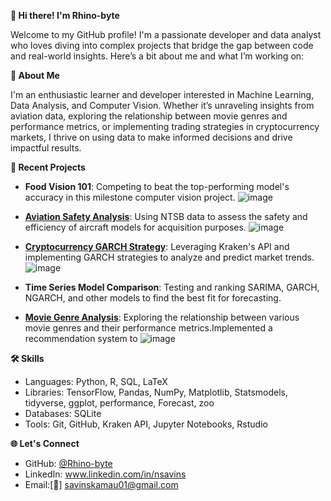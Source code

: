 **👋 Hi there! I'm Rhino-byte**

Welcome to my GitHub profile! I'm a passionate developer and data analyst who loves diving into complex projects that bridge the gap between code and real-world insights. Here’s a bit about me and what I’m working on:

**🚀 About Me**

I'm an enthusiastic learner and developer interested in Machine Learning, Data Analysis, and Computer Vision. Whether it’s unraveling insights from aviation data, exploring the relationship between movie genres and performance metrics, or implementing trading strategies in cryptocurrency markets, I thrive on using data to make informed decisions and drive impactful results.

**🌱 Recent Projects**

- **Food Vision 101**: Competing to beat the top-performing model's accuracy in this milestone computer vision project.
  ![image](https://github.com/user-attachments/assets/dcbfa0e1-e6b4-493a-8c81-0c0147a0322e)

- **[Aviation Safety Analysis](https://github.com/Rhino-byte/Aviation-Analysis)**: Using NTSB data to assess the safety and efficiency of aircraft models for acquisition purposes.
  ![image](https://github.com/user-attachments/assets/9916a4dc-2993-484d-afab-82a1d0086bac)


- **[Cryptocurrency GARCH Strategy](https://github.com/Rhino-byte/Time-Series-)**: Leveraging Kraken's API and implementing GARCH strategies to analyze and predict market trends.
  ![image](https://github.com/user-attachments/assets/7304cd22-026e-43a5-beb7-fc9aa63649c3)

- **Time Series Model Comparison**: Testing and ranking SARIMA, GARCH, NGARCH, and other models to find the best fit for forecasting.
  
- **[Movie Genre Analysis](https://github.com/Rhino-byte/Recommendation-system)**: Exploring the relationship between various movie genres and their performance metrics.Implemented a recommendation system to
  ![image](https://github.com/user-attachments/assets/4d9dcbd8-8e2e-49ff-baa2-fef524bb5bc4)

 **🛠️ Skills**

- Languages: Python, R, SQL, LaTeX
- Libraries: TensorFlow, Pandas, NumPy, Matplotlib, Statsmodels, tidyverse, ggplot, performance, Forecast, zoo
- Databases: SQLite
- Tools: Git, GitHub, Kraken API, Jupyter Notebooks, Rstudio

**🌐 Let's Connect**
- GitHub: [@Rhino-byte](https://github.com/Rhino-byte)
- LinkedIn: www.linkedin.com/in/nsavins
- Email:[📩] savinskamau01@gmail.com

  
<!---
Rhino-byte/Rhino-byte is a ✨ special ✨ repository because its `README.md` (this file) appears on your GitHub profile.
You can click the Preview link to take a look at your changes.
--->
